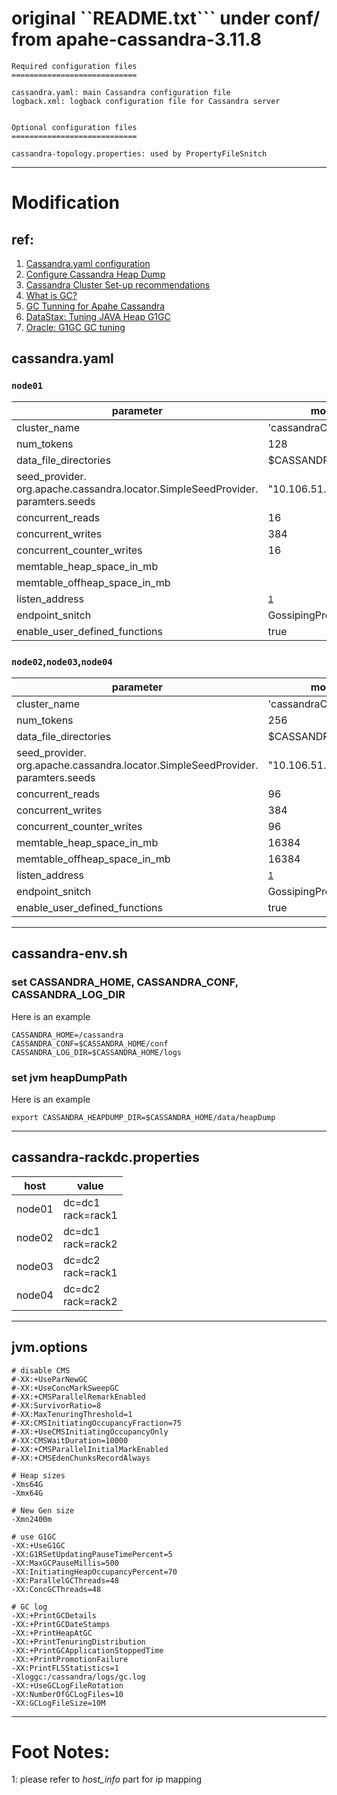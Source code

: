 # original ``README.txt``` under conf/ from apahe-cassandra-3.11.8
```
Required configuration files
============================

cassandra.yaml: main Cassandra configuration file
logback.xml: logback configuration file for Cassandra server


Optional configuration files
============================

cassandra-topology.properties: used by PropertyFileSnitch
```
---
# Modification
## ref:
1. [Cassandra.yaml configuration](https://docs.datastax.com/en/cassandra-oss/3.x/cassandra/configuration/configCassandra_yaml.html)
2. [Configure Cassandra Heap Dump](https://docs.datastax.com/en/ddac/doc/datastax_enterprise/config/configHeapDump.html)
3. [Cassandra Cluster Set-up recommendations](https://thelastpickle.com/blog/2019/01/30/new-cluster-recommendations.html)
4. [What is GC?](https://blog.51cto.com/sunbean/768034)
5. [GC Tunning for Apahe Cassandra](https://thelastpickle.com/blog/2018/04/11/gc-tuning.html)
6. [DataStax: Tuning JAVA Heap G1GC](https://docs.datastax.com/en/cassandra-oss/3.x/cassandra/operations/opsTuneJVM.html#opsTuneJVM__tuning-the-java-heap)
7. [Oracle: G1GC GC tuning](https://www.oracle.com/technical-resources/articles/java/g1gc.html)



## cassandra.yaml
### ```node01```
parameter | modified value   
----------| ---------------
cluster_name| 'cassandraCluster'
num_tokens| 128
data_file_directories| $CASSANDRA_HOME/data/data
seed_provider.<br>org.apache.cassandra.locator.SimpleSeedProvider.<br>paramters.seeds | "10.106.51.152,10.106.51.150" 
concurrent_reads | 16
concurrent_writes | 384
concurrent_counter_writes | 16
memtable_heap_space_in_mb | 
memtable_offheap_space_in_mb | 
listen_address| <sup>[1](#footnote1)</sup>
endpoint_snitch | GossipingPropertyFileSnitch
enable_user_defined_functions | true

### ```node02```,```node03```,```node04```
parameter | modified value
----------| ---------------
cluster_name| 'cassandraCluster'
num_tokens| 256
data_file_directories| $CASSANDRA_HOME/data/data
seed_provider.<br>org.apache.cassandra.locator.SimpleSeedProvider.<br>paramters.seeds | "10.106.51.152,10.106.51.150"
concurrent_reads | 96
concurrent_writes | 384
concurrent_counter_writes | 96
memtable_heap_space_in_mb | 16384
memtable_offheap_space_in_mb | 16384
listen_address | <sup>[1](#footnote1)</sup>
endpoint_snitch | GossipingPropertyFileSnitch
enable_user_defined_functions | true

---
## cassandra-env.sh
### set **CASSANDRA_HOME**, **CASSANDRA_CONF**, **CASSANDRA_LOG_DIR**
Here is an example
``` shell
CASSANDRA_HOME=/cassandra
CASSANDRA_CONF=$CASSANDRA_HOME/conf
CASSANDRA_LOG_DIR=$CASSANDRA_HOME/logs
```
### set jvm heapDumpPath
Here is an example
``` shell
export CASSANDRA_HEAPDUMP_DIR=$CASSANDRA_HOME/data/heapDump
```

---
## cassandra-rackdc.properties
host | value
-----|------
node01 | dc=dc1<br>rack=rack1
node02 | dc=dc1<br>rack=rack2
node03 | dc=dc2<br>rack=rack1
node04 | dc=dc2<br>rack=rack2

---
## jvm.options
``` shell
# disable CMS
#-XX:+UseParNewGC
#-XX:+UseConcMarkSweepGC
#-XX:+CMSParallelRemarkEnabled
#-XX:SurvivorRatio=8
#-XX:MaxTenuringThreshold=1
#-XX:CMSInitiatingOccupancyFraction=75
#-XX:+UseCMSInitiatingOccupancyOnly
#-XX:CMSWaitDuration=10000
#-XX:+CMSParallelInitialMarkEnabled
#-XX:+CMSEdenChunksRecordAlways

# Heap sizes
-Xms64G
-Xmx64G

# New Gen size
-Xmn2400m

# use G1GC
-XX:+UseG1GC
-XX:G1RSetUpdatingPauseTimePercent=5
-XX:MaxGCPauseMillis=500
-XX:InitiatingHeapOccupancyPercent=70
-XX:ParallelGCThreads=48
-XX:ConcGCThreads=48

# GC log
-XX:+PrintGCDetails
-XX:+PrintGCDateStamps
-XX:+PrintHeapAtGC
-XX:+PrintTenuringDistribution
-XX:+PrintGCApplicationStoppedTime
-XX:+PrintPromotionFailure
-XX:PrintFLSStatistics=1
-Xloggc:/cassandra/logs/gc.log
-XX:+UseGCLogFileRotation
-XX:NumberOfGCLogFiles=10
-XX:GCLogFileSize=10M
```


---
# Foot Notes:
1:  <a name="footnote1">please refer to *host_info* part for ip mapping</a>
